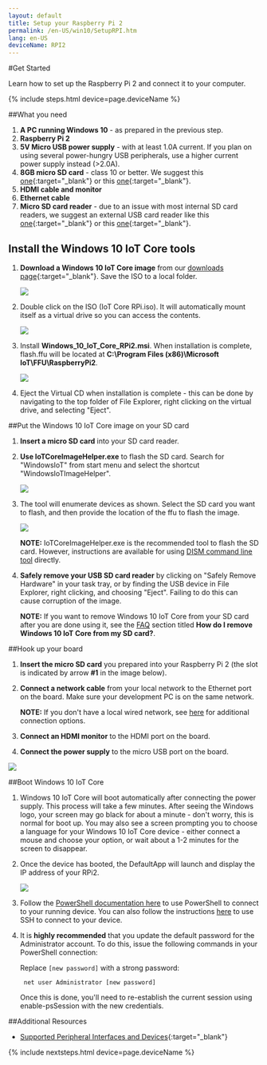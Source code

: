 ```yaml
---
layout: default
title: Setup your Raspberry Pi 2
permalink: /en-US/win10/SetupRPI.htm
lang: en-US
deviceName: RPI2
---
```


#Get Started

Learn how to set up the Raspberry Pi 2 and connect it to your computer.

{% include steps.html device=page.deviceName %}

##What you need

1. **A PC running Windows 10** - as prepared in the previous step.
1. **Raspberry Pi 2**
1. **5V Micro USB power supply** - with at least 1.0A current.
		If you plan on using several power-hungry USB peripherals, use a higher current power supply instead (>2.0A).
1. <a name="RPi2_SDcard"></a>**8GB micro SD card** - class 10 or better. We suggest this [one](http://www.amazon.com/gp/product/B00IVPU786){:target="_blank"} or this [one](http://www.amazon.com/SanDisk-Ultra-Micro-SDHC-16GB/dp/9966573445){:target="_blank"}.
1. **HDMI cable and monitor**
1. **Ethernet cable**
1. **Micro SD card reader** - due to an issue with most internal SD card readers, we suggest an external USB card reader like this [one](http://www.amazon.com/dp/B009D79VH4){:target="_blank"} or this [one](http://www.amazon.com/dp/B0096FB5CW){:target="_blank"}.

## Install the Windows 10 IoT Core tools

1. **Download a Windows 10 IoT Core image** from our [downloads page](http://ms-iot.github.io/content/en-US/Downloads.htm){:target="_blank"}. Save the ISO to a local folder.

	<img class="image-border" src="{{site.baseurl}}/images/SetupRPI/Iso.PNG">

2. Double click on the ISO (IoT Core RPi.iso). It will automatically mount itself as a virtual drive so you can access the contents.

	<img class="image-border" src="{{site.baseurl}}/images/SetupRPI/MSI.PNG">

3. Install **Windows_10_IoT_Core_RPi2.msi**. When installation is complete, flash.ffu will be located at **C:\Program Files (x86)\Microsoft IoT\FFU\RaspberryPi2**.

	<img class="image-border" src="{{site.baseurl}}/images/SetupRPI/rpiffu.PNG">

4. Eject the Virtual CD when installation is complete - this can be done by navigating to the top folder of File Explorer, right clicking on the virtual drive, and selecting "Eject".

##Put the Windows 10 IoT Core image on your SD card

1. **Insert a micro SD card** into your SD card reader.

2. **Use IoTCoreImageHelper.exe** to flash the SD card. Search for "WindowsIoT" from start menu and select the shortcut "WindowsIoTImageHelper".

	<img src="{{site.baseurl}}/images/ImagerHelperSearch.PNG">

3. The tool will enumerate devices as shown.
	Select the SD card you want to flash, and then provide the location of the ffu to flash the image.

	<img src="{{site.baseurl}}/images/SetupRPI/ImageHelper.PNG">
	
	**NOTE:** IoTCoreImageHelper.exe is the recommended tool to flash the SD card. However, instructions are available for using [DISM command line tool]({{site.baseurl}}/{{page.lang}}/win10/samples/DISM.htm) directly.

4. **Safely remove your USB SD card reader** by clicking on "Safely Remove Hardware" in your task tray, or by finding the USB device in File Explorer, right clicking, and choosing "Eject".  Failing to do this can cause corruption of the image.

	**NOTE:** If you want to remove Windows 10 IoT Core from your SD card after you are done using it, see the [FAQ]({{site.baseurl}}/{{page.lang}}/Faqs.htm) section titled **How do I remove Windows 10 IoT Core from my SD card?**.

##Hook up your board

1. **Insert the micro SD card** you prepared into your Raspberry Pi 2 (the slot is indicated by arrow **#1** in the image below).
2. **Connect a network cable** from your local network to the Ethernet port on the board. Make sure your development PC is on the same network.

	**NOTE:** If you don't have a local wired network, see [here]({{site.baseurl}}/{{page.lang}}/win10/ConnectToDevice.htm) for additional connection options.

3. **Connect an HDMI monitor** to the HDMI port on the board.
4. **Connect the power supply** to the micro USB port on the board.

<img class="device-images" src="{{site.baseurl}}/images/rpi2.png">

##Boot Windows 10 IoT Core
1. Windows 10 IoT Core will boot automatically after connecting the power supply. This process will take a few minutes.  After seeing the Windows logo, your screen may go black for about a minute - don't worry, this is normal for boot up.  You may also see a screen prompting you to choose a language for your Windows 10 IoT Core device - either connect a mouse and choose your option, or wait about a 1-2 minutes for the screen to disappear.
2. Once the device has booted, the DefaultApp will launch and display the IP address of your RPi2.

	<img class="device-images" src="{{site.baseurl}}/images/DefaultAppRpi2.png">

3. Follow the [PowerShell documentation here]({{site.baseurl}}/{{page.lang}}/win10/samples/PowerShell.htm) to use PowerShell to connect to your running device.  You can also follow the instructions [here]({{site.baseurl}}/{{page.lang}}/win10/samples/SSH.htm) to use SSH to connect to your device.
4. It is **highly recommended** that you update the default password for the Administrator account.
    To do this, issue the following commands in your PowerShell connection:

    Replace `[new password]` with a strong password:

        net user Administrator [new password]

    Once this is done, you'll need to re-establish the current session using enable-psSession with the new credentials.

##Additional Resources
* [Supported Peripheral Interfaces and Devices]({{site.baseurl}}/{{page.lang}}/win10/SupportedInterfaces.htm){:target="_blank"}

{% include nextsteps.html device=page.deviceName %}
